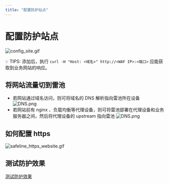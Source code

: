 ```yaml
---
title: "配置防护站点"
---
```


# 配置防护站点

![config_site.gif](https://waf-ce.chaitin.cn/images/gif/config_site.gif)

💡 TIPS: 添加后，执行 `curl -H "Host: <域名>" http://<WAF IP>:<端口>` 应能获取到业务网站的响应。

## 将网站流量切到雷池

- 若网站通过域名访问，则可将域名的 DNS 解析指向雷池所在设备
  ![DNS.png](/images/docs/DNS.png)
- 若网站前有 nginx 、负载均衡等代理设备，则可将雷池部署在代理设备和业务服务器之间，然后将代理设备的 upstream 指向雷池
  ![DNS.png](/images/docs/LoadBlance.png)

## 如何配置 https

![safeline_https_website.gif](/images/docs/safeline_https_website.gif)

## 测试防护效果

[测试防护效果](/docs/上手指南/guide_test)
